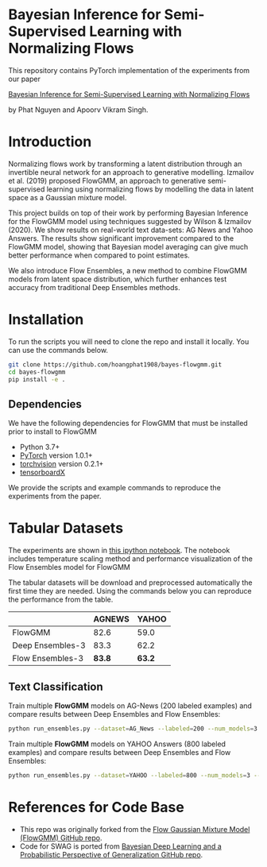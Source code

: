 # Bayesian Inference for Semi-Supervised Learning with Normalizing Flows
This repository contains PyTorch implementation of the experiments from our paper

[Bayesian Inference for Semi-Supervised Learning with Normalizing Flows](https://github.com/hoangphat1908/bayes-flowgmm/blob/public/bayes-flowgmm.pdf)

by Phat Nguyen and Apoorv Vikram Singh.

# Introduction

Normalizing flows work by transforming a latent distribution through an invertible neural network for an approach to generative modelling. Izmailov et al. (2019) proposed FlowGMM, an approach to generative semi-supervised learning using normalizing flows by modelling the data in latent space as a Gaussian mixture model.

This project builds on top of their work by performing Bayesian Inference for the FlowGMM model using techniques suggested by Wilson & Izmailov (2020). We show results on real-world text data-sets: AG News and Yahoo Answers. The results show significant improvement compared to the FlowGMM model, showing that Bayesian model averaging can give much better performance when compared to point estimates.

We also introduce Flow Ensembles, a new method to combine FlowGMM models from latent space distribution, which further enhances test accuracy from traditional Deep Ensembles methods.

# Installation
To run the scripts you will need to clone the repo and install it locally. You can use the commands below.
```bash
git clone https://github.com/hoangphat1908/bayes-flowgmm.git
cd bayes-flowgmm
pip install -e .
```
## Dependencies
We have the following dependencies for FlowGMM that must be installed prior to install to FlowGMM
* Python 3.7+
* [PyTorch](http://pytorch.org/) version 1.0.1+
* [torchvision](https://github.com/pytorch/vision/) version 0.2.1+
* [tensorboardX](https://github.com/lanpa/tensorboardX)

We provide the scripts and example commands to reproduce the experiments from the paper.
# Tabular Datasets

The experiments are shown in [this ipython notebook](https://github.com/hoangphat1908/bayes-flowgmm/blob/public/experiments/bayesian/bayesian.ipynb). The notebook includes temperature scaling method and performance visualization of the Flow Ensembles model for FlowGMM

The tabular datasets will be download and preprocessed automatically the first time they are needed. Using the commands below you can reproduce the performance from the table.

|| AGNEWS | YAHOO |
|---------|------|------|
|FlowGMM |   82.6  | 59.0 |
|Deep Ensembles-3|   83.3  | 62.2 |
|Flow Ensembles-3 |   **83.8**  | **63.2** |

## Text Classification
Train multiple **FlowGMM** models on AG-News (200 labeled examples) and compare results between Deep Ensembles and Flow Ensembles:
```bash
python run_ensembles.py --dataset=AG_News --labeled=200 --num_models=3 --num_epochs=100 --test_epochs=5 --lr=3e-4 --unlab_weight=.6
```
Train multiple **FlowGMM** models on YAHOO Answers (800 labeled examples) and compare results between Deep Ensembles and Flow Ensembles:
```bash
python run_ensembles.py --dataset=YAHOO --labeled=800 --num_models=3 --num_epochs=200 --test_epochs=10 --lr=3e-4 --unlab_weight=.2
```

# References for Code Base

* This repo was originally forked from the [Flow Gaussian Mixture Model (FlowGMM) GitHub repo](https://github.com/izmailovpavel/flowgmm).
* Code for SWAG is ported from [Bayesian Deep Learning and a Probabilistic Perspective of Generalization GitHub repo](https://github.com/izmailovpavel/understandingbdl).
